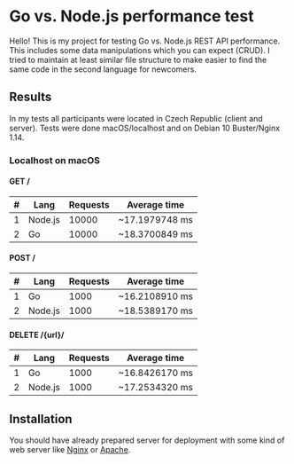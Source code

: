 # Go vs. Node.js performance test

Hello! This is my project for testing Go vs. Node.js REST API performance. This includes some data manipulations which you can expect (CRUD). I tried to maintain at least similar file structure to make easier to find the same code in the second language for newcomers.

## Results

In my tests all participants were located in Czech Republic (client and server). Tests were done macOS/localhost and on Debian 10 Buster/Nginx 1.14.

### Localhost on macOS

#### GET /

| # | Lang    | Requests | Average time   |
|---|---------|----------|----------------|
| 1 | Node.js | 10000    | ~17.1979748 ms |
| 2 | Go      | 10000    | ~18.3700849 ms |


#### POST /

| # | Lang    | Requests | Average time   |
|---|---------|----------|----------------|
| 1 | Go      | 1000     | ~16.2108910 ms |
| 2 | Node.js | 1000     | ~18.5389170 ms |

#### DELETE /{url}/

| # | Lang    | Requests | Average time   |
|---|---------|----------|----------------|
| 1 | Go      | 1000     | ~16.8426170 ms |
| 2 | Node.js | 1000     | ~17.2534320 ms |

## Installation

You should have already prepared server for deployment with some kind of web server like [Nginx](https://www.nginx.com/) or [Apache](https://httpd.apache.org/).
